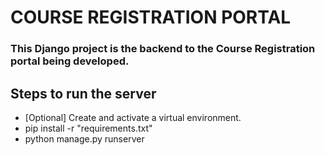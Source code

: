 # COURSE REGISTRATION PORTAL

### This Django project is the backend to the Course Registration portal being developed.

## Steps to run the server

- [Optional] Create and activate a virtual environment.
- pip install -r "requirements.txt"
- python manage.py runserver